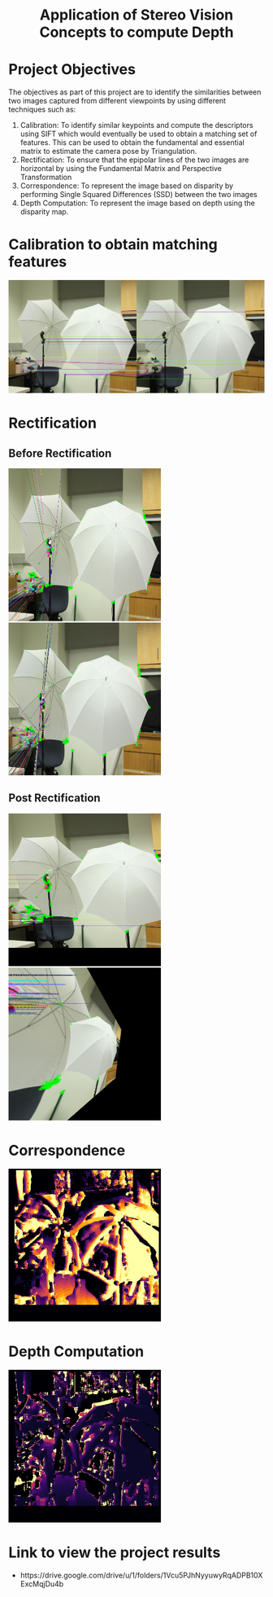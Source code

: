 <div align="center">
<h1>Application of Stereo Vision Concepts to compute Depth</h1>
</div>

<h1>Project Objectives</h1>
The objectives as part of this project are to identify the similarities between two images captured from different viewpoints by using different techniques such as:
<ol>
<li>Calibration: To identify similar keypoints and compute the descriptors using SIFT which would eventually be used to obtain a matching set of features. This can be used to obtain the fundamental and essential matrix to estimate the camera pose by Triangulation. </li>
<li>Rectification: To ensure that the epipolar lines of the two images are horizontal by using the Fundamental Matrix and Perspective Transformation</li>
<li>Correspondence: To represent the image based on disparity by performing Single Squared Differences (SSD) between the two images</li>
<li>Depth Computation: To represent the image based on depth using the disparity map.
</ol>
  
<h1>Calibration to obtain matching features</h1>
<p float="left">
<img src="https://github.com/jayesh68/Stereo-Vision-depth-computation/blob/main/Matching%20features_screenshot_24.04.2021.png" />
</p>
  

<h1>Rectification</h1>
<h2>Before Rectification</h2>
<p float="left">
<img src="https://github.com/jayesh68/Stereo-Vision-depth-computation/blob/main/eplines1.png" width="300" height="300" />
<img src="https://github.com/jayesh68/Stereo-Vision-depth-computation/blob/main/epilines2.png" width="300" height="300"/>
</p>

<h2>Post Rectification</h2>
<p float="left">
<img src="https://github.com/jayesh68/Stereo-Vision-depth-computation/blob/main/rect31.png" width="300" height="300" />
<img src="https://github.com/jayesh68/Stereo-Vision-depth-computation/blob/main/rect32.png" width="300" height="300"/>
</p>

<h1>Correspondence</h1>
<p float="left">
<img src="https://github.com/jayesh68/Stereo-Vision-depth-computation/blob/main/disparity_heatmap.png" width="300" height="300"/>
</p>

<h1>Depth Computation</h1>
<p float="left">
<img src="https://github.com/jayesh68/Stereo-Vision-depth-computation/blob/main/Depth_heatmap.png" width="300" height="300"/>
</p>

<h1>Link to view the project results</h1>
<ul>
<li>https://drive.google.com/drive/u/1/folders/1Vcu5PJhNyyuwyRqADPB10XExcMqjDu4b</li>
</ul>
